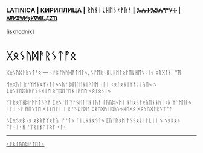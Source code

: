 ### [LATINICA](../Latn/Gosudarstvo.md) | [КИРИЛЛИЦА](../Cyrl/Государство.md) | ᚱᚢᚾᛁᚳᚺᛖᛊᚲᚨᚤᚨ | [ⰃⰎⰀⰃⰑⰎⰉⰜⰀ](../Glag/Ⰳⱁⱄⱆⰴⰰⱃⱄⱅⰲⱁ.md) | [𐍓𐍠𐍔𐍮𐍝𐍔𐍟𐍔𐍠𐍜𐍡𐍚𐍐𐍴](../Perm/𐍒𐍞𐍡𐍣𐍓𐍐𐍠𐍡𐍢𐍮𐍞.md)
[[iskhodnik](../KNIGA/Gosudarstvo.md)]

# ᚷᛟᛊᚢᛞᚨᚱᛊᛏᚡᛟ

ᚷᛟᛊᚢᛞᚨᚱᛊᛏᚡᛟ — ᚾᚨᛒᛚᚤᚢᛞᚨᛏᛖᛚᛃ, ᛊᚡᛖᚱᚲᚺᚳᚺᛖᛚᛟᚡᛖᚳᚺᛖᛊᚲᛁᛃ ᛟᚱᚷᚨᚾᛁᛉᛗ



ᛗᛟᚷᚢᛏ ᚱᚨᛉᛗᚾᛟᛉᚺᚨᛏᛃᛊᚤᚨ ᛞᛖᛚᛖᚾᛁᚤᛖᛗ ᛁᛚᛁ ᚲᛟᛚᛟᚾᛁᛉᚨᚳᛁᚤᛖᛃ ᛊ ᛈᛟᛊᛚᛖᛞᚢᚤᚢᛊᛃᚺᛁᛗ ᛟᛏᛞᛖᛚᛖᚾᛁᚤᛖᛗ ᚲᛟᛚᛟᚾᛁᛃ

ᛉᚨᚱᛟᛉᚺᛞᚨᚤᚢᛏᛊᚤᚨ ᛈᛟᛊᛚᛖ ᛉᚨᛊᛖᛚᛖᚾᛁᚤᚨ ᛚᚤᚢᛞᛃᛗᛁ ᚾᛖᛟᛊᚡᛟᚤᛖᚾᚾᚤᛁᚲᚺ ᛉᛖᛗᛖᛚᛃ ᛁᛚᛁ ᚾᚨ ᛗᛖᛊᛏᛖ ᚷᛁᛒᛖᛚᛁ ᛁ ᚱᚨᛊᛈᚨᛞᚨ ᛈᚱᛖᛞᚤᛁᛞᚢᛊᛃᚺᛖᚷᛟ ᚷᛟᛊᚢᛞᚨᚱᛊᛏᚡᚨ

ᛊᛈᛟᛊᛟᛒᚾᛟ ᛟᛒᚱᚨᛉᛟᚡᚤᛁᚡᚨᛏᛃ ᛚᛁᚳᚺᚾᛟᛊᛏᛃ ᛈᚢᛏᚤᛟᛗ ᚨᛊᛊᛟᚳᛁᚨᚳᛁᛁ ᛊ ᛊᛟᛒᛟᛃ ᛏᚨᚲᛁᚲᚺ ᚨᛏᚱᛁᛒᚢᛏᛟᚡ ᚲᚨᚲ 

___
[ᚾᚨᛒᛚᚤᚢᛞᚨᛏᛖᛚᛃ](ᚾᚨᛒᛚᚤᚢᛞᚨᛏᛖᛚᛃ.md)
